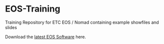 # EOS-Training
Training Repository for ETC EOS / Nomad containing example showfiles and slides

Download the [latest EOS Software](https://www.etcconnect.com/Eos-Software/) here.
